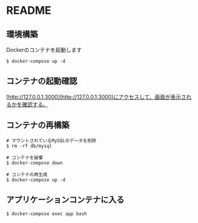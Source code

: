 # README

## 環境構築
Dockerのコンテナを起動します

```
$ docker-compose up -d
```

## コンテナの起動確認
[http://127.0.0.1:3000](http://127.0.0.1:3000)にアクセスして、画面が表示されるかを確認する。

## コンテナの再構築
```
# マウントされているMySQLのデータを削除
$ rm -rf db/mysql

# コンテナを破棄
$ docker-compose down

# コンテナの再生成
$ docker-compose up -d
```

## アプリケーションコンテナに入る
```
$ docker-compose exec app bash
```
